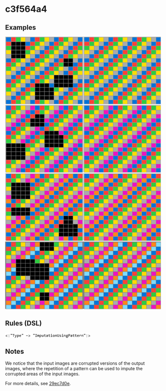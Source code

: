 # c3f564a4

## Examples

![ARC examples for c3f564a4](examples.png?raw=true)

## Rules (DSL)

![DSL rules for c3f564a4](rules.png?raw=true)

## Notes
We notice that the input images are corrupted versions of the output images, where the repetition of a pattern can be used to impute the corrupted areas of the input images.

For more details, see [29ec7d0e](https://github.com/dbigham/ARC/blob/main/TaskNotes/29ec7d0e/notes.md).

